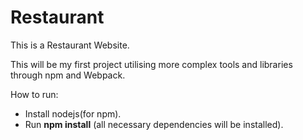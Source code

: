 # Restaurant
This is a Restaurant Website. 

This will be my first project utilising more complex tools and libraries through npm
and Webpack. 

How to run:

- Install nodejs(for npm).
- Run **npm install** (all necessary dependencies will be installed).

